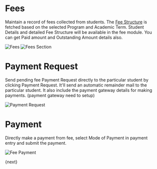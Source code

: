 <!-- add-breadcrumbs -->
# Fees

Maintain a record of fees collected from students.
The [Fee Structure](/docs/user/manual/en/education/fee-structure/) is fetched based on the selected Program and Academic Term.
Student Details and detailed Fee Structure will be available in the fee module. You can get Paid amount and Outstanding Amount details also.

<img class="screenshot" alt="Fees" src="{{docs_base_url}}/assets/img/education/fees/fee-all.png">
<img class="screenshot" alt="Fees Section" src="{{docs_base_url}}/assets/img/education/fees/fees-section.png">


# Payment Request
Send pending fee Payment Request directly to the particular student by clicking Payment Request. It'll send an automatic remainder mail to the particular student. It also include the payment gateway details for making payments. (payment gateway need to setup)

<img class="screenshot" alt="Payment Request" src="{{docs_base_url}}/assets/img/education/fees/payment-request.png">

# Payment
Directly make a payment from fee, select Mode of Payment in payment entry and submit the payment. 

<img class="screenshot" alt="Fee Payment" src="{{docs_base_url}}/assets/img/education/fees/fee-payment.png">

{next}
